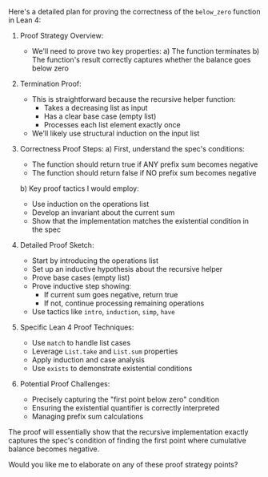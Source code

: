 Here's a detailed plan for proving the correctness of the `below_zero` function in Lean 4:

1. Proof Strategy Overview:
   - We'll need to prove two key properties:
     a) The function terminates 
     b) The function's result correctly captures whether the balance goes below zero

2. Termination Proof:
   - This is straightforward because the recursive helper function:
     * Takes a decreasing list as input
     * Has a clear base case (empty list)
     * Processes each list element exactly once
   - We'll likely use structural induction on the input list

3. Correctness Proof Steps:
   a) First, understand the spec's conditions:
      - The function should return true if ANY prefix sum becomes negative
      - The function should return false if NO prefix sum becomes negative

   b) Key proof tactics I would employ:
      - Use induction on the operations list
      - Develop an invariant about the current sum
      - Show that the implementation matches the existential condition in the spec

4. Detailed Proof Sketch:
   - Start by introducing the operations list
   - Set up an inductive hypothesis about the recursive helper
   - Prove base cases (empty list)
   - Prove inductive step showing:
     * If current sum goes negative, return true
     * If not, continue processing remaining operations
   - Use tactics like `intro`, `induction`, `simp`, `have`

5. Specific Lean 4 Proof Techniques:
   - Use `match` to handle list cases
   - Leverage `List.take` and `List.sum` properties
   - Apply induction and case analysis
   - Use `exists` to demonstrate existential conditions

6. Potential Proof Challenges:
   - Precisely capturing the "first point below zero" condition
   - Ensuring the existential quantifier is correctly interpreted
   - Managing prefix sum calculations

The proof will essentially show that the recursive implementation exactly captures the spec's condition of finding the first point where cumulative balance becomes negative.

Would you like me to elaborate on any of these proof strategy points?
